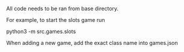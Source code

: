 All code needs to be ran from base directory.

For example, to start the slots game run

python3 -m src.games.slots

When adding a new game, add the exact class name into games.json